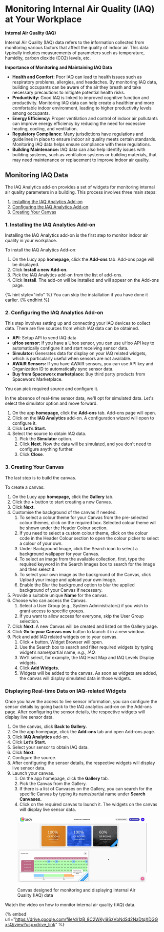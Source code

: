 # Monitoring Internal Air Quality (IAQ) at Your Workplace

**Internal Air Quality (IAQ)**

Internal Air Quality (IAQ) data refers to the information collected from monitoring various factors that affect the quality of indoor air. This data typically includes measurements of parameters such as temperature, humidity, carbon dioxide (CO2) levels, etc.

**Importance of Monitoring and Maintaining IAQ Data**

* **Health and Comfort:** Poor IAQ can lead to health issues such as respiratory problems, allergies, and headaches. By monitoring IAQ data, building occupants can be aware of the air they breath and take necessary precautions to mitigate potential health risks.
* **Productivity:** Good IAQ is linked to improved cognitive function and productivity. Monitoring IAQ data can help create a healthier and more comfortable indoor environment, leading to higher productivity levels among occupants.
* **Energy Efficiency:** Proper ventilation and control of indoor air pollutants can improve energy efficiency by reducing the need for excessive heating, cooling, and ventilation.
* **Regulatory Compliance**: Many jurisdictions have regulations and guidelines in place to ensure indoor air quality meets certain standards. Monitoring IAQ data helps ensure compliance with these regulations.
* **Building Maintenance:** IAQ data can also help identify issues with building systems, such as ventilation systems or building materials, that may need maintenance or replacement to improve indoor air quality.

## Monitoring IAQ Data

The IAQ Analytics add-on provides a set of widgets for monitoring internal air quality parameters in a building. This process involves three main steps:

1. [Installing the IAQ Analytics Add-on](monitoring-internal-air-quality-iaq-at-your-workplace.md#id-1.-installing-the-iaq-analytics-add-on)
2. [Configuring the IAQ Analytics Add-on](monitoring-internal-air-quality-iaq-at-your-workplace.md#id-2.-configuring-the-iaq-analytics-add-on)
3. [Creating Your Canvas](monitoring-internal-air-quality-iaq-at-your-workplace.md#id-3.-creating-your-canvas)

### 1. Installing the IAQ Analytics Add-on

Installing the IAQ Analytics add-on is the first step to monitor indoor air quality in your workplace.

To install the IAQ Analytics Add-on:

1. On the Lucy app **homepage**, click the **Add-ons** tab. Add-ons page will be displayed.
2. Click **Install a new Add-on**.&#x20;
3. Pick the IAQ Analytics add-on from the list of add-ons.
4. Click **Install**. The add-on will be installed and will appear on the Add-ons page.

{% hint style="info" %}
You can skip the installation if you have done it earlier.
{% endhint %}

### 2. Configuring the IAQ Analytics Add-on

This step involves setting up and connecting your IAQ devices to collect data. There are five sources from which IAQ data can be obtained.

* **API**: Setup API to send IAQ data
* **uHoo sensor:** If you have a Uhoo sensor, you can use uHoo API key to automatically configure it and start receiving sensor data.
* **Simulator:** Generates data for display on your IAQ related widgets, which is particularly useful when sensors are not available.
* **AWAIR Sensors:** If you have AWAIR sensors, you can use API key and Organization ID to automatically sync sensor data.
* **Buy from Spaceworx marketplace:** Buy third party products from Spaceworx Marketplace.

You can pick required source and configure it.

In the absence of real-time sensor data, we'll opt for simulated data. Let's select the simulator option and move forward.

1. On the app **homepage**, click the **Add-ons** tab. Add-ons page will open.
2. Click on the **IAQ Analytics** add-on. A configuration wizard will open to configure it.
3. Click **Let’s Start.**
4. Select the source to obtain IAQ data.
   1. Pick the **Simulator** option.
   2. Click **Next**. Now the data will be simulated, and you don't need to configure anything further.
   3. Click **Close**.

### 3. Creating Your Canvas

The last step is to build the canvas.

To create a canvas:

1. On the Lucy app **homepage,** click the **Gallery** tab.
2. Click the **+** button to start creating a new Canvas.
3. Click **Next**.
4. Customise the background of the canvas if needed.
   1. To select a colour theme for your Canvas from the pre-selected colour themes, click on the required box. Selected colour theme will be shown under the Header Colour section.
   2. If you need to select a custom colour theme, click on the colour code in the Header Colour section to open the colour picker to select a colour of your own.
   3. Under Background Image, click the Search icon to select a background wallpaper for your Canvas.
   4. To select an image from the available collection, first, type the required keyword in the Search Images box to search for the image and then select it.
   5. To select your own image as the background of the Canvas, click Upload your image and upload your own image.
   6. Enable the Blur the background option to blur the applied background of your Canvas if necessary.
5. Provide a suitable unique **Name** for the canvas.
6. Choose who can access the Canvas.
   1. Select a User Group (e.g., System Administrators) if you wish to grant access to specific groups.
   2. If you want to allow access for everyone, skip the User Group selection.
7. Click **Next**. A new Canvas will be created and listed on the Gallery page.
8. &#x20;Click **Go to your Canvas now** button to launch it in a new window.
9. Pick and add IAQ related widgets on to your canvas.
   1. Click **+** button. Widget Browser will open.
   2. Use the Search box to search and filter required widgets by typing widget’s name/partial name, _e.g., IAQ._
   3. We'll select, for example, the IAQ Heat Map and IAQ Levels Display widgets.
   4. Click **Add Widgets.**
   5. Widgets will be added to the canvas. As soon as widgets are added, the canvas will display simulated data in those widgets.

### Displaying Real-time Data on IAQ-related Widgets

Once you have the access to live sensor information, you can configure the sensor details by going back to the IAQ analytics add-on on the Add-ons page. After configuring the sensor details, the respective widgets will display live sensor data.

1. On the canvas, click **Back to Gallery.**
2. On the app homepage, click the **Add-ons** tab and open Add-ons page.
3. Click **IAQ Analytics** add-on.
4. Click **Let’s Start.**
5. Select your sensor to obtain IAQ data.
6. Click **Next**.
7. Configure the source.
8. After configuring the sensor details, the respective widgets will display live sensor data.
9. Launch your canvas.
   1. On the app homepage, click the **Gallery** tab.
   2. Pick the Canvas from the Gallery.&#x20;
   3. If there is a list of Canvases on the Gallery, you can search for the specific Canvas by typing its name/partial name under **Search Canvases.**
   4. Click on the required canvas to launch it. The widgets on the canvas will display live sensor data.

<figure><img src="../.gitbook/assets/IAQ_Canvas_s2.png" alt=""><figcaption><p>Canvas designed for monitoring and displaying Internal Air Quality (IAQ) data</p></figcaption></figure>

Watch the video on how to monitor internal air quality (IAQ) data.

{% embed url="https://drive.google.com/file/d/1zB_8C2WKyI9SzVbNdSd2NaDtqXDGGxsQ/view?usp=drive_link" %}
